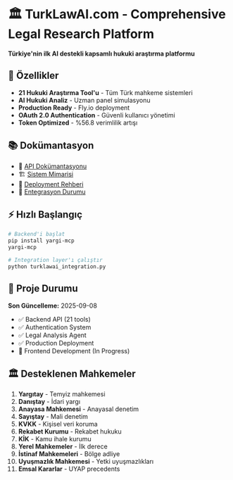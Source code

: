 # 🏛️ TurkLawAI.com - Comprehensive Legal Research Platform

**Türkiye'nin ilk AI destekli kapsamlı hukuki araştırma platformu**

## 🚀 Özellikler

- **21 Hukuki Araştırma Tool'u** - Tüm Türk mahkeme sistemleri
- **AI Hukuki Analiz** - Uzman panel simulasyonu
- **Production Ready** - Fly.io deployment
- **OAuth 2.0 Authentication** - Güvenli kullanıcı yönetimi
- **Token Optimized** - %56.8 verimlilik artışı

## 📚 Dokümantasyon

- 📖 [API Dokümantasyonu](docs/api_documentation.md)
- 🏗️ [Sistem Mimarisi](docs/architecture_guide.md)
- 🚀 [Deployment Rehberi](docs/deployment_guide.md)
- 🔗 [Entegrasyon Durumu](docs/integration_status.md)

## ⚡ Hızlı Başlangıç

```bash
# Backend'i başlat
pip install yargi-mcp
yargi-mcp

# Integration layer'ı çalıştır
python turklawai_integration.py
```

## 🎯 Proje Durumu

**Son Güncelleme:** 2025-09-08

- ✅ Backend API (21 tools)
- ✅ Authentication System
- ✅ Legal Analysis Agent
- ✅ Production Deployment
- 🔄 Frontend Development (In Progress)

## 🏛️ Desteklenen Mahkemeler

1. **Yargıtay** - Temyiz mahkemesi
2. **Danıştay** - İdari yargı
3. **Anayasa Mahkemesi** - Anayasal denetim
4. **Sayıştay** - Mali denetim
5. **KVKK** - Kişisel veri koruma
6. **Rekabet Kurumu** - Rekabet hukuku
7. **KİK** - Kamu ihale kurumu
8. **Yerel Mahkemeler** - İlk derece
9. **İstinaf Mahkemeleri** - Bölge adliye
10. **Uyuşmazlık Mahkemesi** - Yetki uyuşmazlıkları
11. **Emsal Kararlar** - UYAP precedents

